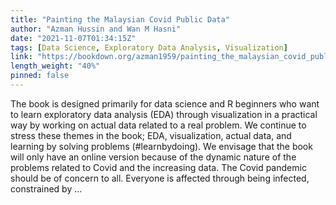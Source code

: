 ```yaml
---
title: "Painting the Malaysian Covid Public Data"
author: "Azman Hussin and Wan M Hasni"
date: "2021-11-07T01:34:15Z"
tags: [Data Science, Exploratory Data Analysis, Visualization]
link: "https://bookdown.org/azman1959/painting_the_malaysian_covid_public_data/"
length_weight: "40%"
pinned: false
---
```


The book is designed primarily for data science and R beginners who want to learn exploratory data analysis (EDA) through visualization in a practical way by working on actual data related to a real problem. We continue to stress these themes in the book; EDA, visualization, actual data, and learning by solving problems (#learnbydoing). We envisage that the book will only have an online version because of the dynamic nature of the problems related to Covid and the increasing data. The Covid pandemic should be of concern to all. Everyone is affected through being infected, constrained by ...

